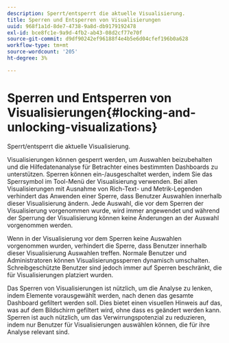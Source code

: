 ```yaml
---
description: Sperrt/entsperrt die aktuelle Visualisierung.
title: Sperren und Entsperren von Visualisierungen
uuid: 968f1a1d-8de7-4738-9a8d-db9179192478
exl-id: bce8fc1e-9a9d-4fb2-ab43-08d2cf77e70f
source-git-commit: d9df90242ef96188f4e4b5e6d04cfef196b0a628
workflow-type: tm+mt
source-wordcount: '205'
ht-degree: 3%

---
```


# Sperren und Entsperren von Visualisierungen{#locking-and-unlocking-visualizations}

Sperrt/entsperrt die aktuelle Visualisierung.

Visualisierungen können gesperrt werden, um Auswahlen beizubehalten und die Hilfedatenanalyse für Betrachter eines bestimmten Dashboards zu unterstützen. Sperren können ein-/ausgeschaltet werden, indem Sie das Sperrsymbol im Tool-Menü der Visualisierung verwenden. Bei allen Visualisierungen mit Ausnahme von Rich-Text- und Metrik-Legenden verhindert das Anwenden einer Sperre, dass Benutzer Auswahlen innerhalb dieser Visualisierung ändern. Jede Auswahl, die vor dem Sperren der Visualisierung vorgenommen wurde, wird immer angewendet und während der Sperrung der Visualisierung können keine Änderungen an der Auswahl vorgenommen werden.

Wenn in der Visualisierung vor dem Sperren keine Auswahlen vorgenommen wurden, verhindert die Sperre, dass Benutzer innerhalb dieser Visualisierung Auswahlen treffen. Normale Benutzer und Administratoren können Visualisierungssperren dynamisch umschalten. Schreibgeschützte Benutzer sind jedoch immer auf Sperren beschränkt, die für Visualisierungen platziert wurden.

Das Sperren von Visualisierungen ist nützlich, um die Analyse zu lenken, indem Elemente vorausgewählt werden, nach denen das gesamte Dashboard gefiltert werden soll. Dies bietet einen visuellen Hinweis auf das, was auf dem Bildschirm gefiltert wird, ohne dass es geändert werden kann. Sperren ist auch nützlich, um das Verwirrungspotenzial zu reduzieren, indem nur Benutzer für Visualisierungen auswählen können, die für ihre Analyse relevant sind.
